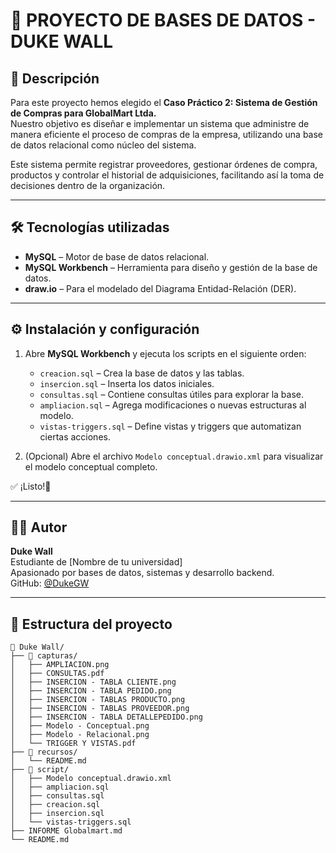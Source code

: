 # 📘 PROYECTO DE BASES DE DATOS - DUKE WALL

## 📌 Descripción

Para este proyecto hemos elegido el **Caso Práctico 2: Sistema de Gestión de Compras para GlobalMart Ltda.**  
Nuestro objetivo es diseñar e implementar un sistema que administre de manera eficiente el proceso de compras de la empresa, utilizando una base de datos relacional como núcleo del sistema.

Este sistema permite registrar proveedores, gestionar órdenes de compra, productos y controlar el historial de adquisiciones, facilitando así la toma de decisiones dentro de la organización.

---

## 🛠️ Tecnologías utilizadas

- **MySQL** – Motor de base de datos relacional.  
- **MySQL Workbench** – Herramienta para diseño y gestión de la base de datos.  
- **draw.io** – Para el modelado del Diagrama Entidad-Relación (DER).  

---

## ⚙️ Instalación y configuración

1. Abre **MySQL Workbench** y ejecuta los scripts en el siguiente orden:

   - `creacion.sql` – Crea la base de datos y las tablas.
   - `insercion.sql` – Inserta los datos iniciales.
   - `consultas.sql` – Contiene consultas útiles para explorar la base.
   - `ampliacion.sql` – Agrega modificaciones o nuevas estructuras al modelo.
   - `vistas-triggers.sql` – Define vistas y triggers que automatizan ciertas acciones.

2. (Opcional) Abre el archivo `Modelo conceptual.drawio.xml` para visualizar el modelo conceptual completo.

✅ ¡Listo!🎉

---
## 🙋‍♂️ Autor

**Duke Wall**  
Estudiante de [Nombre de tu universidad]  
Apasionado por bases de datos, sistemas y desarrollo backend.  
GitHub: [@DukeGW](https://github.com/DukeGW)

-----

## 📂 Estructura del proyecto

```plaintext
📁 Duke Wall/
├── 📂 capturas/
│   ├── AMPLIACION.png
│   ├── CONSULTAS.pdf
│   ├── INSERCION - TABLA CLIENTE.png
│   ├── INSERCION - TABLA PEDIDO.png
│   ├── INSERCION - TABLAS PRODUCTO.png
│   ├── INSERCION - TABLAS PROVEEDOR.png
│   ├── INSERCION - TABLA DETALLEPEDIDO.png
│   ├── Modelo - Conceptual.png
│   ├── Modelo - Relacional.png
│   └── TRIGGER Y VISTAS.pdf
├── 📂 recursos/
│   └── README.md
├── 📂 script/
│   ├── Modelo conceptual.drawio.xml
│   ├── ampliacion.sql
│   ├── consultas.sql
│   ├── creacion.sql
│   ├── insercion.sql
│   └── vistas-triggers.sql
├── INFORME Globalmart.md
└── README.md

